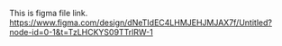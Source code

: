 This is figma file link.
https://www.figma.com/design/dNeTIdEC4LHMJEHJMJAX7f/Untitled?node-id=0-1&t=TzLHCKYS09TTrlRW-1
